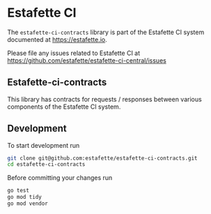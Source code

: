 # Estafette CI

The `estafette-ci-contracts` library is part of the Estafette CI system documented at https://estafette.io.

Please file any issues related to Estafette CI at https://github.com/estafette/estafette-ci-central/issues

## Estafette-ci-contracts

This library has contracts for requests / responses between various components of the Estafette CI system.

## Development

To start development run

```bash
git clone git@github.com:estafette/estafette-ci-contracts.git
cd estafette-ci-contracts
```

Before committing your changes run

```bash
go test
go mod tidy
go mod vendor
```